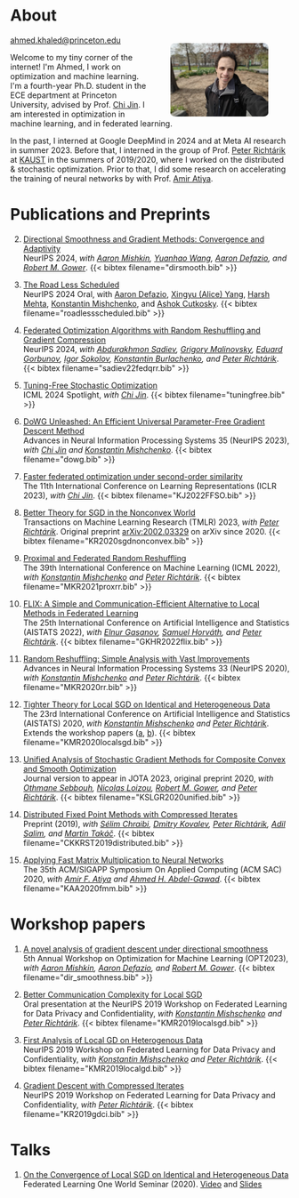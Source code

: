 # About
<figure style="float:right; margin-bottom: auto; max-width:35%; min-width:40px;">
    <img src="images/photo51.jpeg" style="border-radius:5%" alt="Photo of me" />
</figure>

[ahmed.khaled@princeton.edu](mailto:ahmed.khaled@princeton.edu)

Welcome to my tiny corner of the internet! I'm Ahmed, I work on optimization and machine learning. I'm a fourth-year Ph.D. student in the ECE department at Princeton University, advised by Prof. [Chi Jin](https://sites.google.com/view/cjin/home). I am interested in optimization in machine learning, and in federated learning.


In the past, I interned at Google DeepMind in 2024 and at Meta AI research in summer 2023. Before that, I interned in the group of Prof. [Peter Richtárik](https://richtarik.org/index.html) at [KAUST](https://www.kaust.edu.sa/en/) in the summers of 2019/2020, where I worked on the distributed & stochastic optimization. Prior to that, I did some research on accelerating the training of neural networks by with Prof. [Amir Atiya](https://scholar.google.com.eg/citations?user=YNxHCMwAAAAJ&hl=en).


# Publications and Preprints

2. [Directional Smoothness and Gradient Methods: Convergence and Adaptivity](https://arxiv.org/abs/2403.04081)  
   NeurIPS 2024, *with [Aaron Mishkin](https://cs.stanford.edu/~amishkin/), [Yuanhao Wang](https://www.cs.princeton.edu/~yuanhao/), [Aaron Defazio](https://www.aarondefazio.com/), and [Robert M. Gower](https://gowerrobert.github.io/)*. {{< bibtex filename="dirsmooth.bib" >}}


3. [The Road Less Scheduled](https://arxiv.org/abs/2405.15682)  
   NeurIPS 2024 Oral, with [Aaron Defazio](https://www.aarondefazio.com/), [Xingyu (Alice) Yang](https://x.com/alicey_ang), [Harsh Mehta](https://scholar.google.com/citations?user=murJPNoAAAAJ&hl=en), [Konstantin Mishchenko](https://konstmish.com), and [Ashok Cutkosky](https://ashok.cutkosky.com/). {{< bibtex filename="roadlessscheduled.bib" >}}

6. [Federated Optimization Algorithms with Random Reshuffling and Gradient Compression](https://arxiv.org/abs/2206.07021)  
   NeurIPS 2024, *with [Abdurakhmon Sadiev](https://scholar.google.com/citations?user=R-xZRIAAAAAJ&hl=ru), [Grigory Malinovsky](https://grigory-malinovsky.github.io/), [Eduard Gorbunov](https://eduardgorbunov.github.io/), [Igor Sokolov](https://scholar.google.com/citations?user=OBbPecwAAAAJ&hl=en), [Konstantin Burlachenko](https://burlachenkok.github.io/), and [Peter Richtárik](https://richtarik.org/index.html)*. {{< bibtex filename="sadiev22fedqrr.bib" >}}

1. [Tuning-Free Stochastic Optimization](https://arxiv.org/abs/2402.07793)  
   ICML 2024 Spotlight, *with [Chi Jin](https://sites.google.com/view/cjin/home)*. {{< bibtex filename="tuningfree.bib" >}}


3. [DoWG Unleashed: An Efficient Universal Parameter-Free Gradient Descent Method](https://arxiv.org/abs/2305.16284)  
   Advances in Neural Information Processing Systems 35 (NeurIPS 2023), *with [Chi Jin](https://sites.google.com/view/cjin/home) and [Konstantin Mishchenko](https://konstmish.com)*. {{< bibtex filename="dowg.bib" >}}

4. [Faster federated optimization under second-order similarity](https://arxiv.org/abs/2209.02257)  
   The 11th International Conference on Learning Representations (ICLR 2023), *with [Chi Jin](https://sites.google.com/view/cjin/home)*. {{< bibtex filename="KJ2022FFSO.bib" >}}

5. [Better Theory for SGD in the Nonconvex World](https://openreview.net/pdf?id=AU4qHN2VkS)  
   Transactions on Machine Learning Research (TMLR) 2023, *with [Peter Richtárik](https://richtarik.org/index.html)*. Original preprint [arXiv:2002.03329](https://arxiv.org/abs/2002.03329) on arXiv since 2020. {{< bibtex filename="KR2020sgdnonconvex.bib" >}}


7. [Proximal and Federated Random Reshuffling](https://arxiv.org/abs/2102.06704)  
   The 39th International Conference on Machine Learning (ICML 2022), *with [Konstantin Mishchenko](https://konstmish.com) and [Peter Richtárik](https://richtarik.org/index.html)*. {{< bibtex filename="MKR2021proxrr.bib" >}}

8. [FLIX: A Simple and Communication-Efficient Alternative to Local Methods in Federated Learning](https://arxiv.org/abs/2111.11556)  
   The 25th International Conference on Artificial Intelligence and Statistics (AISTATS 2022), *with [Elnur Gasanov](https://elnurgasanov.com/), [Samuel Horváth](https://samuelhorvath.github.io/), and [Peter Richtárik](https://www.richtarik.org)*. {{< bibtex filename="GKHR2022flix.bib" >}}

9. [Random Reshuffling: Simple Analysis with Vast Improvements](https://arxiv.org/abs/2006.05988)  
   Advances in Neural Information Processing Systems 33 (NeurIPS 2020), *with [Konstantin Mishchenko](https://konstmish.com) and [Peter Richtárik](https://richtarik.org/index.html)*. {{< bibtex filename="MKR2020rr.bib" >}}

10. [Tighter Theory for Local SGD on Identical and Heterogeneous Data](https://arxiv.org/abs/1909.04746)  
   The 23rd International Conference on Artificial Intelligence and Statistics (AISTATS) 2020, *with [Konstantin Mishschenko](https://konstmish.com) and [Peter Richtárik](https://richtarik.org/index.html)*. Extends the workshop papers ([a](https://arxiv.org/abs/1909.04746v1), [b](https://arxiv.org/abs/1909.04715)). {{< bibtex filename="KMR2020localsgd.bib" >}}

11. [Unified Analysis of Stochastic Gradient Methods for Composite Convex and Smooth Optimization](https://arxiv.org/abs/2006.11573)  
   Journal version to appear in JOTA 2023, original preprint 2020, *with [Othmane Sebbouh](https://othmanesebbouh.github.io/), [Nicolas Loizou](https://www.maths.ed.ac.uk/~s1461357/), [Robert M. Gower](https://gowerrobert.github.io/), and [Peter Richtárik](https://richtarik.org/index.html)*. {{< bibtex filename="KSLGR2020unified.bib" >}}

12. [Distributed Fixed Point Methods with Compressed Iterates](https://arxiv.org/abs/1912.09925)  
   Preprint (2019), *with [Sélim Chraibi](https://github.com/Selim78), [Dmitry Kovalev](https://www.dmitry-kovalev.com/), [Peter Richtárik](https://richtarik.org/index.html), [Adil Salim](https://adil-salim.github.io/), and [Martin Takáč](https://mtakac.com/)*. {{< bibtex filename="CKKRST2019distributed.bib" >}}

13. [Applying Fast Matrix Multiplication to Neural Networks](https://acm.org/doi/abs/10.1145/3341105.3373852)  
   The 35th ACM/SIGAPP Symposium On Applied Computing (ACM SAC) 2020, *with [Amir F. Atiya](https://scholar.google.com.eg/citations?hl=en&user=YNxHCMwAAAAJ) and [Ahmed H. Abdel-Gawad](https://scholar.google.com.eg/citations?user=AbVIlsoAAAAJ&hl=en)*. {{< bibtex filename="KAA2020fmm.bib" >}}

# Workshop papers

1. [A novel analysis of gradient descent under directional smoothness](https://opt-ml.org/papers/2023/paper77.pdf)  
   5th Annual Workshop on Optimization for Machine Learning (OPT2023), *with [Aaron Mishkin](https://cs.stanford.edu/~amishkin/), [Aaron Defazio](https://www.aarondefazio.com/), and [Robert M. Gower](https://gowerrobert.github.io/)*. {{< bibtex filename="dir_smoothness.bib" >}}

2. [Better Communication Complexity for Local SGD](https://arxiv.org/abs/1909.04746v1)  
   Oral presentation at the NeurIPS 2019 Workshop on Federated Learning for Data Privacy and Confidentiality, *with [Konstantin Mishschenko](https://konstmish.com) and [Peter Richtárik](https://richtarik.org/index.html)*. {{< bibtex filename="KMR2019localsgd.bib" >}}

3. [First Analysis of Local GD on Heterogenous Data](https://arxiv.org/abs/1909.04715)  
   NeurIPS 2019 Workshop on Federated Learning for Data Privacy and Confidentiality, *with [Konstantin Mishschenko](https://konstmish.com) and [Peter Richtárik](https://richtarik.org/index.html)*. {{< bibtex filename="KMR2019localgd.bib" >}}

4. [Gradient Descent with Compressed Iterates](https://arxiv.org/abs/1909.04716)  
   NeurIPS 2019 Workshop on Federated Learning for Data Privacy and Confidentiality, *with [Peter Richtárik](https://richtarik.org/index.html)*. {{< bibtex filename="KR2019gdci.bib" >}}

# Talks

1. [On the Convergence of Local SGD on Identical and Heterogeneous Data](https://sites.google.com/view/one-world-seminar-series-flow/archive?authuser=0#h.azhfwca3oax9)  
   Federated Learning One World Seminar (2020). [Video](https://www.youtube.com/watch?v=6ThWeKQyp8k&feature=emb_title) and [Slides](/pdfs/FLOW_LocalSGD.pdf)
